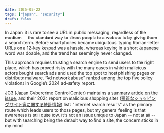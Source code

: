 ```yaml
---
date: 2025-05-22
tags: ["japan", "security"]
draft: false
---
```

In Japan, it is rare to see a URL in public messaging, regardless of the medium — the standard way to direct people to a website is by giving them a search term. Before smartphones became ubiquitous, typing Roman-letter URLs on a 12-key keypad was a hassle, whereas keying in a short Japanese word was doable, and the trend has seemingly never changed.

This approach requires trusting a search engine to send users to the right place, which has proved risky with the many cases in which malicious actors bought search ads and used the top spot to host phishing pages or distribute malware. “Ad network abuse” ranked among the top five policy violations in Google’s 2024 ad-safety report.

JC3 (Japan Cybercrime Control Center) maintains a <a href="https://www.jc3.or.jp/threats/topics/article-242.html">summary article on the issue</a>, and their 2024 report on malicious shopping sites (<a href="https://www.jc3.or.jp/threats/topics/article-608.html">悪質なショッピングサイト等に関する統計情報</a>) lists "internet search results" as the primary route which leads users to those pages, but my general feeling is that awareness is still quite low. It's not an issue unique to Japan -- not at all -- but with searching being the default way to find a site, the concern sticks in my mind.